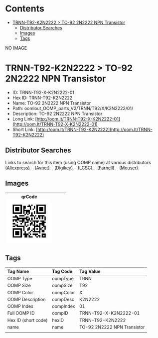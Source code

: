 



Contents
========

* [TRNN-T92-K2N2222 > TO-92 2N2222 NPN Transistor](#trnn-t92-k2n2222--to-92-2n2222-npn-transistor)
	* [Distributor Searches](#distributor-searches)
	* [Images](#images)
	* [Tags](#tags)
  
NO IMAGE  
# TRNN-T92-K2N2222 > TO-92 2N2222 NPN Transistor

- ID: TRNN-T92-X-K2N2222-01
- Hex ID: TRNN-T92-K2N2222
- Name: TO-92 2N2222 NPN Transistor
- Path: oomlout_OOMP_parts_V2/TRNN/T92/X/K2N2222/01/
- Description: TO-92 2N2222 NPN Transistor
- Long Link: [http://oom.lt/TRNN-T92-X-K2N2222-01](http://oom.lt/TRNN-T92-X-K2N2222-01)
- Short Link: [http://oom.lt/TRNN-T92-K2N2222](http://oom.lt/TRNN-T92-K2N2222)

## Distributor Searches
  
Links to search for this item (using OOMP name) at various distributors  
[(Aliexpress) ](https://www.aliexpress.com/wholesale?SearchText=1117TO-92+2N2222+NPN+Transistor)&nbsp;&nbsp;&nbsp;[(Avnet) ](https://www.avnet.com/shop/us/search/TO-92+2N2222+NPN+Transistor)&nbsp;&nbsp;&nbsp;[(Digikey) ](https://www.digikey.co.uk/en/products/result?s=TO-92+2N2222+NPN+Transistor)&nbsp;&nbsp;&nbsp;[(LCSC) ](https://www.lcsc.com/search?q=TO-92+2N2222+NPN+Transistor)&nbsp;&nbsp;&nbsp;[(Farnell) ](https://uk.farnell.com/search?st=TO-92+2N2222+NPN+Transistor)&nbsp;&nbsp;&nbsp;[(Mouser) ](https://www.mouser.com/c/?q=TO-92+2N2222+NPN+Transistor)&nbsp;&nbsp;&nbsp;
## Images
  

|qrCode<br>[![](https://raw.githubusercontent.com/oomlout/oomlout_OOMP_parts_V2/main/TRNN/T92/X/K2N2222/01/qrCode_140.png)](https://github.com/oomlout/oomlout_OOMP_parts_V2/tree/main/TRNN/T92/X/K2N2222/01/qrCode.png)||||
| :---: | :---: | :---: | :---: |

## Tags
  

|Tag Name|Tag Code|Tag Value|
| :--- | :--- | :--- |
|OOMP Type|oompType|TRNN|
|OOMP Size|oompSize|T92|
|OOMP Color|oompColor|X|
|OOMP Description|oompDesc|K2N2222|
|OOMP Index|oompIndex|01|
|Full OOMP ID|oompID|TRNN-T92-X-K2N2222-01|
|Hex ID (short code)|hexID|TRNN-T92-K2N2222|
|name|name|TO-92 2N2222 NPN Transistor|
||||
